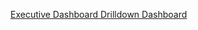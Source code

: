 [ Executive Dashboard ](https://public.tableau.com/app/profile/abhinav.saxena8443/viz/Book1_17582715365470/ExecutiveSummary?publish=yes)
[ Drilldown Dashboard ](https://public.tableau.com/app/profile/abhinav.saxena8443/viz/Book1_17582715365470/Drilldown?publish=yes)

